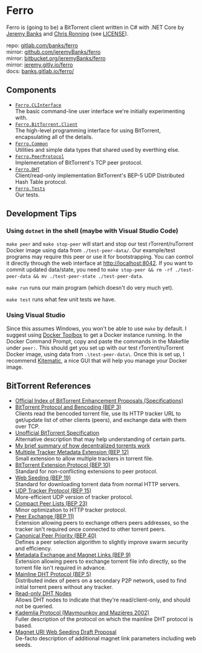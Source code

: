 # Ferro

Ferro is (going to be) a BitTorrent client written in C# with .NET Core by [Jeremy Banks](https://jeremy.ca) and [Chris Ronning](https://chrisronning.com) (see [LICENSE](./LICENSE)).

repo: [gitlab.com/banks/ferro](https://gitlab.com/banks/ferro)  
mirror: [github.com/jeremyBanks/ferro](https://github.com/jeremyBanks/ferro)  
mirror: [bitbucket.org/jeremyBanks/ferro](https://bitbucket.org/jeremyBanks/ferro)  
mirror: [jeremy.gitly.io/ferro](https://jeremy.gitly.io/ferro)  
docs: [banks.gitlab.io/ferro/](https://banks.gitlab.io/ferro/)  

## Components

- [`Ferro.CLInterface`](src/Ferro/Ferro.CLInterface.cs)  
  The basic command-line user interface we're initially experimenting with.
- [`Ferro.BitTorrent.Client`](src/Ferro/BitTorrent/Ferro.BitTorrent.Client.cs)  
  The high-level programming interface for using BitTorrent, encapsulating all of the details.
- [`Ferro.Common`](src/Ferro/Common)  
  Utilities and simple data types that shared used by everthing else.
- [`Ferro.PeerProtocol`](src/Ferro/PeerProtocol)  
  Implemenetation of BitTorrent's TCP peer protocol.
- [`Ferro.DHT`](src/Ferro/DHT)  
  Client/read-only implementation BitTorrent's BEP-5 UDP Distributed Hash Table protocol.
- [`Ferro.Tests`](test/Ferro.Tests)  
  Our tests.

## Development Tips

### Using `dotnet` in the shell (maybe with Visual Studio Code)

`make peer` and `make stop-peer` will start and stop our test rTorrent/ruTorrent Docker image using data from `./test-peer-data/`. Our example/test programs may require this peer or use it for bootstrapping. You can control it directly through the web interface at <http://localhost:8042>. If you want to commit updated data/state, you need to `make stop-peer && rm -rf ./test-peer-data && mv ./test-peer-state ./test-peer-data`.

`make run` runs our main program (which doesn't do very much yet).

`make test` runs what few unit tests we have.

### Using Visual Studio

Since this assumes Windows, you won't be able to use `make` by default. I suggest using [Docker Toolbox](https://docs.docker.com/toolbox/overview/) to get a Docker
instance running. In the Docker Command Prompt, copy and paste the commands in the Makefile under `peer:`. This should get you set up with our test rTorrent/ruTorrent Docker
image, using data from `.\test-peer-data\`. Once this is set up, I recommend [Kitematic](https://docs.docker.com/kitematic/userguide/), a nice GUI that will
help you manage your Docker image.

## BitTorrent References

- [Official Index of BitTorrent Enhancement Proposals (Specifications)](http://www.bittorrent.org/beps/bep_0000.html)
- [BitTorrent Protocol and Bencoding (BEP 3)](http://www.bittorrent.org/beps/bep_0003.html)  
  Clients read the bencoded torrent file, use its HTTP tracker URL to get/update list of other clients (peers), and exchange data with them over TCP.
- [Unofficial BitTorrent Specification](https://wiki.theory.org/BitTorrentSpecification)  
  Alternative description that may help understanding of certain parts.
- [My brief summary of how decentralized torrents work](https://stackoverflow.com/a/22240583/1114)
- [Multiple Tracker Metadata Extension (BEP 12)](http://www.bittorrent.org/beps/bep_0012.html)  
  Small extension to allow multiple trackers in torrent file.
- [BitTorrent Extension Protocol (BEP 10)](http://www.bittorrent.org/beps/bep_0010.html)  
  Standard for non-conflicting extensions to peer protocol.
- [Web Seeding (BEP 19)](http://www.bittorrent.org/beps/bep_0019.html)  
  Standard for downloading torrent data from normal HTTP servers.
- [UDP Tracker Protocol (BEP 15)](http://www.bittorrent.org/beps/bep_0015.html)  
  More-efficient UDP version of tracker protocol.
- [Compact Peer Lists (BEP 23)](http://www.bittorrent.org/beps/bep_0023.html)  
  Minor optimization to HTTP tracker protocol.
- [Peer Exchange (BEP 11)](http://www.bittorrent.org/beps/bep_0011.html)  
  Extension allowing peers to exchange others peers addresses, so the tracker isn't required once connected to other torrent peers.
- [Canonical Peer Priority (BEP 40)](http://www.bittorrent.org/beps/bep_0040.html)  
  Defines a peer selection algorithm to slightly improve swarm security and efficiency.
- [Metadata Exchange and Magnet Links (BEP 9)](http://www.bittorrent.org/beps/bep_0009.html)  
  Extension allowing peers to exchange torrent file info directly, so the torrent file isn't required in advance.
- [Mainline DHT Protocol (BEP 5)](http://www.bittorrent.org/beps/bep_0005.html)  
  Distributed index of peers on a secondary P2P network, used to find initial torrent peers without any tracker.
- [Read-only DHT Nodes](http://www.bittorrent.org/beps/bep_0043.html)  
  Allows DHT nodes to indicate that they're read/client-only, and should not be queried.
- [Kademlia Protocol (Maymounkov and Mazières 2002)](https://pdos.csail.mit.edu/~petar/papers/maymounkov-kademlia-lncs.pdf)  
  Fuller description of the protocol on which the mainline DHT protocol is based.
- [Magnet URI Web Seeding Draft Proposal](https://wiki.theory.org/BitTorrent_Magnet-URI_Webseeding)  
  De-facto description of additional magnet link parameters including web seeds.
